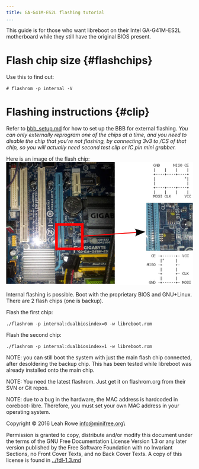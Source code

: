 ```yaml
---
title: GA-G41M-ES2L flashing tutorial 
...
```


This guide is for those who want libreboot on their Intel GA-G41M-ES2L
motherboard while they still have the original BIOS present.

Flash chip size {#flashchips}
===============

Use this to find out:

    # flashrom -p internal -V

Flashing instructions {#clip}
=====================

Refer to [bbb\_setup.md](bbb_setup.md) for how to set up the BBB for
external flashing. *You can only externally reprogram one of the chips
at a time, and you need to disable the chip that you're not flashing,
by connecting 3v3 to /CS of that chip, so you will actually need second test
clip or IC pin mini grabber.*

Here is an image of the flash chip:\
![](../images/ga-g41m-es2l/ga-g41m-es2l.jpg)

Internal flashing is possible. Boot with the proprietary BIOS and
GNU+Linux. There are 2 flash chips (one is backup).

Flash the first chip:

    ./flashrom -p internal:dualbiosindex=0 -w libreboot.rom

Flash the second chip:

    ./flashrom -p internal:dualbiosindex=1 -w libreboot.rom

NOTE: you can still boot the system with just the main flash chip
connected, after desoldering the backup chip. This has been tested while
libreboot was already installed onto the main chip.

NOTE: You need the latest flashrom. Just get it on flashrom.org from
their SVN or Git repos.

NOTE: due to a bug in the hardware, the MAC address is hardcoded in
coreboot-libre. Therefore, you must set your own MAC address in your
operating system.

Copyright © 2016 Leah Rowe <info@minifree.org>\

Permission is granted to copy, distribute and/or modify this document
under the terms of the GNU Free Documentation License Version 1.3 or any later
version published by the Free Software Foundation
with no Invariant Sections, no Front Cover Texts, and no Back Cover Texts.
A copy of this license is found in [../fdl-1.3.md](../fdl-1.3.md)
